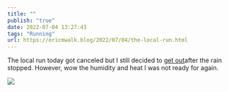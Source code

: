 ```yaml
---
title: ""
publish: "true"
date: 2022-07-04 13:27:43
tags: "Running"
url: https://ericmwalk.blog/2022/07/04/the-local-run.html
---
```


The local run today got canceled but I still decided to [get out](http://www.strava.com/activities/7415400064)after the rain stopped. However, wow the humidity and heat I was not ready for again.

![](https://ericmwalk.blog/uploads/2022/0e339e95fc.jpg)